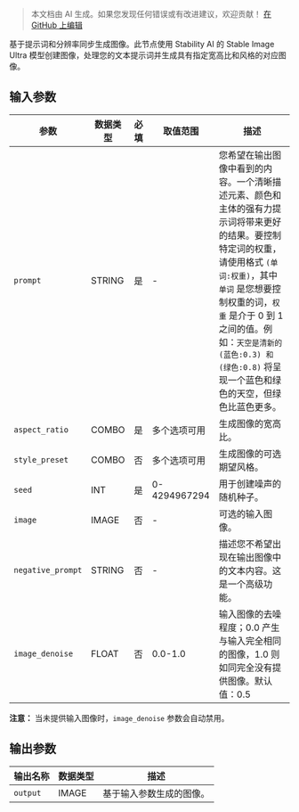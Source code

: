 > 本文档由 AI 生成。如果您发现任何错误或有改进建议，欢迎贡献！ [在 GitHub 上编辑](https://github.com/Comfy-Org/embedded-docs/blob/main/comfyui_embedded_docs/docs/StabilityStableImageUltraNode/zh.md)

基于提示词和分辨率同步生成图像。此节点使用 Stability AI 的 Stable Image Ultra 模型创建图像，处理您的文本提示词并生成具有指定宽高比和风格的对应图像。

## 输入参数

| 参数 | 数据类型 | 必填 | 取值范围 | 描述 |
|-----------|-----------|----------|-------|-------------|
| `prompt` | STRING | 是 | - | 您希望在输出图像中看到的内容。一个清晰描述元素、颜色和主体的强有力提示词将带来更好的结果。要控制特定词的权重，请使用格式 `(单词:权重)`，其中 `单词` 是您想要控制权重的词，`权重` 是介于 0 到 1 之间的值。例如：`天空是清新的 (蓝色:0.3) 和 (绿色:0.8)` 将呈现一个蓝色和绿色的天空，但绿色比蓝色更多。 |
| `aspect_ratio` | COMBO | 是 | 多个选项可用 | 生成图像的宽高比。 |
| `style_preset` | COMBO | 否 | 多个选项可用 | 生成图像的可选期望风格。 |
| `seed` | INT | 是 | 0-4294967294 | 用于创建噪声的随机种子。 |
| `image` | IMAGE | 否 | - | 可选的输入图像。 |
| `negative_prompt` | STRING | 否 | - | 描述您不希望出现在输出图像中的文本内容。这是一个高级功能。 |
| `image_denoise` | FLOAT | 否 | 0.0-1.0 | 输入图像的去噪程度；0.0 产生与输入完全相同的图像，1.0 则如同完全没有提供图像。默认值：0.5 |

**注意：** 当未提供输入图像时，`image_denoise` 参数会自动禁用。

## 输出参数

| 输出名称 | 数据类型 | 描述 |
|-------------|-----------|-------------|
| `output` | IMAGE | 基于输入参数生成的图像。 |

